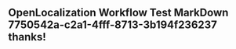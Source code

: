 <properties
ms.topic="hero-topic"
ms.test1="hero-topic"
ms.test2="test"/>

## OpenLocalization Workflow Test MarkDown 7750542a-c2a1-4fff-8713-3b194f236237 thanks!
